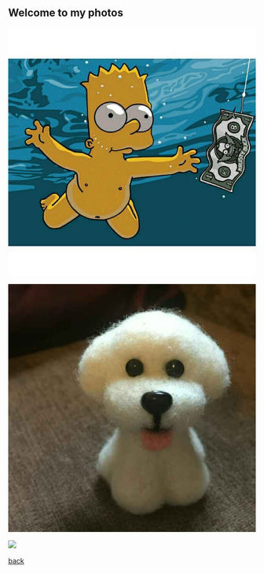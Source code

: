 ## Welcome to my photos

![](https://github.com/okzhchy/okzhchy.github.io/blob/master/images/xps.png)

![](https://github.com/okzhchy/okzhchy.github.io/blob/master/images/db.png)

![](https://assets-cdn.github.com/images/icons/emoji/octocat.png)

[back](./)